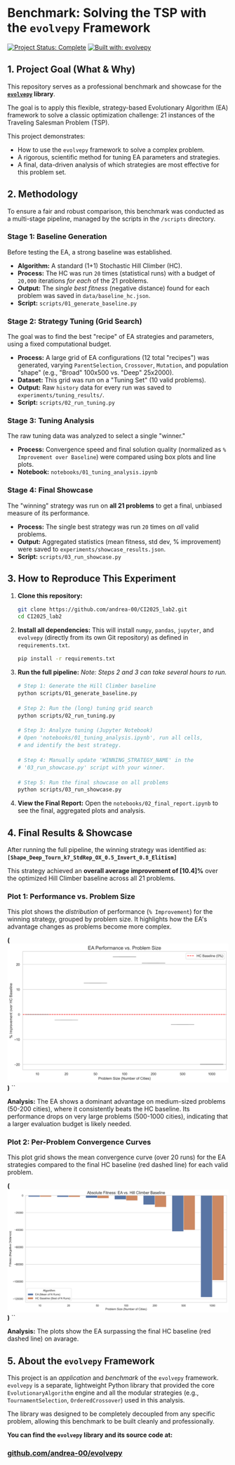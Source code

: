 # Benchmark: Solving the TSP with the `evolvepy` Framework

[![Project Status: Complete](https://img.shields.io/badge/status-complete-green.svg)](https://github.com/andrea-00/CI2025_lab2)
[![Built with: evolvepy](https://img.shields.io/badge/built%20with-evolvepy-blue.svg)](https://github.com/andrea-00/evolvepy)

## 1. Project Goal (What & Why)

This repository serves as a professional benchmark and showcase for the **[`evolvepy`](https://github.com/andrea-00/evolvepy) library**.

The goal is to apply this flexible, strategy-based Evolutionary Algorithm (EA) framework to solve a classic optimization challenge: 21 instances of the Traveling Salesman Problem (TSP).

This project demonstrates:
* How to use the `evolvepy` framework to solve a complex problem.
* A rigorous, scientific method for tuning EA parameters and strategies.
* A final, data-driven analysis of which strategies are most effective for this problem set.

## 2. Methodology

To ensure a fair and robust comparison, this benchmark was conducted as a multi-stage pipeline, managed by the scripts in the `/scripts` directory.

### Stage 1: Baseline Generation
Before testing the EA, a strong baseline was established.
* **Algorithm:** A standard (1+1) Stochastic Hill Climber (HC).
* **Process:** The HC was run `20` times (statistical runs) with a budget of `20,000` iterations *for each* of the 21 problems.
* **Output:** The *single best fitness* (negative distance) found for each problem was saved in `data/baseline_hc.json`.
* **Script:** `scripts/01_generate_baseline.py`

### Stage 2: Strategy Tuning (Grid Search)
The goal was to find the best "recipe" of EA strategies and parameters, using a fixed computational budget.
* **Process:** A large grid of EA configurations (12 total "recipes") was generated, varying `ParentSelection`, `Crossover`, `Mutation`, and population "shape" (e.g., "Broad" 100x500 vs. "Deep" 25x2000).
* **Dataset:** This grid was run on a "Tuning Set" (10 valid problems).
* **Output:** Raw `history` data for every run was saved to `experiments/tuning_results/`.
* **Script:** `scripts/02_run_tuning.py`

### Stage 3: Tuning Analysis
The raw tuning data was analyzed to select a single "winner."
* **Process:** Convergence speed and final solution quality (normalized as `% Improvement over Baseline`) were compared using box plots and line plots.
* **Notebook:** `notebooks/01_tuning_analysis.ipynb`

### Stage 4: Final Showcase
The "winning" strategy was run on **all 21 problems** to get a final, unbiased measure of its performance.
* **Process:** The single best strategy was run `20` times on *all* valid problems.
* **Output:** Aggregated statistics (mean fitness, std dev, % improvement) were saved to `experiments/showcase_results.json`.
* **Script:** `scripts/03_run_showcase.py`

## 3. How to Reproduce This Experiment

1.  **Clone this repository:**
    ```bash
    git clone https://github.com/andrea-00/CI2025_lab2.git
    cd CI2025_lab2
    ```

2.  **Install all dependencies:**
    This will install `numpy`, `pandas`, `jupyter`, and `evolvepy` (directly from its own Git repository) as defined in `requirements.txt`.
    ```bash
    pip install -r requirements.txt
    ```

3.  **Run the full pipeline:**
    *Note: Steps 2 and 3 can take several hours to run.*
    ```bash
    # Step 1: Generate the Hill Climber baseline
    python scripts/01_generate_baseline.py

    # Step 2: Run the (long) tuning grid search
    python scripts/02_run_tuning.py

    # Step 3: Analyze tuning (Jupyter Notebook)
    # Open 'notebooks/01_tuning_analysis.ipynb', run all cells,
    # and identify the best strategy.
    
    # Step 4: Manually update 'WINNING_STRATEGY_NAME' in the
    # '03_run_showcase.py' script with your winner.

    # Step 5: Run the final showcase on all problems
    python scripts/03_run_showcase.py
    ```

4.  **View the Final Report:**
    Open the `notebooks/02_final_report.ipynb` to see the final, aggregated plots and analysis.

## 4. Final Results & Showcase

After running the full pipeline, the winning strategy was identified as:
**`[Shape_Deep_Tourn_k7_StdRep_OX_0.5_Invert_0.8_Elitism]`**

This strategy achieved an **overall average improvement of [10.4]%** over the optimized Hill Climber baseline across all 21 problems.

### Plot 1: Performance vs. Problem Size
This plot shows the *distribution* of performance (`% Improvement`) for the winning strategy, grouped by problem size. It highlights how the EA's advantage changes as problems become more complex.

**(![Paste your `plot_01_improvement_by_size.png` image here](experiments/plot_01_improvement_by_size.png))**
``

**Analysis:** 
The EA shows a dominant advantage on medium-sized problems (50-200 cities), where it consistently beats the HC baseline. Its performance drops on very large problems (500-1000 cities), indicating that a larger evaluation budget is likely needed.

### Plot 2: Per-Problem Convergence Curves
This plot grid shows the mean convergence curve (over 20 runs) for the EA strategies compared to the final HC baseline (red dashed line) for each valid problem.

**(![Paste your `plot_03_all_convergences.png` image here](experiments/plot_02_absolute_fitness.png))**
``

**Analysis:** 
The plots show the EA surpassing the final HC baseline (red dashed line) on avarage.

## 5. About the `evolvepy` Framework

This project is an *application* and *benchmark* of the `evolvepy` framework. `evolvepy` is a separate, lightweight Python library that provided the core `EvolutionaryAlgorithm` engine and all the modular strategies (e.g., `TournamentSelection`, `OrderedCrossover`) used in this analysis.

The library was designed to be completely decoupled from any specific problem, allowing this benchmark to be built cleanly and professionally.

**You can find the `evolvepy` library and its source code at:**
### [github.com/andrea-00/evolvepy](https://github.com/andrea-00/evolvepy)